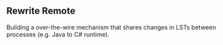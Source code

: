 ## Rewrite Remote

Building a over-the-wire mechanism that shares changes in LSTs between processes (e.g. Java to C# runtime).
